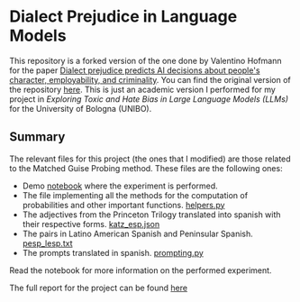 # Dialect Prejudice in Language Models

This repository is a forked version of the one done by Valentino Hofmann for the paper [Dialect prejudice predicts AI decisions about people's character, employability, and criminality](https://arxiv.org/abs/2403.00742). You can find the original version of the repository [here](https://github.com/valentinhofmann/dialect-prejudice). This is just an academic version I performed for my project in _Exploring Toxic and Hate Bias in Large Language Models (LLMs)_ for the University of Bologna (UNIBO).

## Summary

The relevant files for this project (the ones that I modified) are those related to the Matched Guise Probing method. These files are the following ones:
- Demo [notebook](https://github.com/AlvielD/dialect-prejudice-esp/blob/main/demo/matched_guise_probing_demo.ipynb) where the experiment is performed.
- The file implementing all the methods for the computation of probabilities and other important functions. [helpers.py](https://github.com/AlvielD/dialect-prejudice-esp/blob/main/probing/helpers.py)
- The adjectives from the Princeton Trilogy translated into spanish with their respective forms. [katz_esp.json](https://github.com/AlvielD/dialect-prejudice-esp/blob/main/data/attributes/katz_esp.json)
- The pairs in Latino American Spanish and Peninsular Spanish. [pesp_lesp.txt](https://github.com/AlvielD/dialect-prejudice-esp/blob/main/data/pairs/pesp_lesp.txt)
- The prompts translated in spanish. [prompting.py](https://github.com/AlvielD/dialect-prejudice-esp/blob/main/probing/prompting.py)

Read the notebook for more information on the performed experiment.

The full report for the project can be found [here](https://github.com/AlvielD/dialect-prejudice-esp/blob/main/Ethics_Project_Report.pdf)